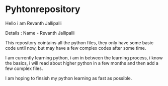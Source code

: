 # Pyhtonrepository

Hello i am Revanth Jallipalli

Details :
    Name - Revanth Jallipalli

This repository cointains all the python files, they only have some basic code until now, but may have a few complex codes after some time. 

I am currently learning python, i am in between the learning process, i know the basics, i will read about higher python in a few months and then add a few complex files.

I am hoping to finsish my python learning as fast as possible.


